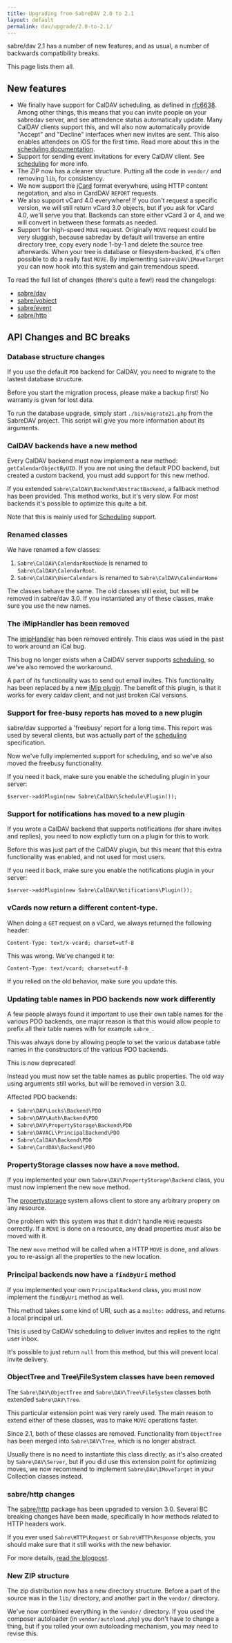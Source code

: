 ```yaml
---
title: Upgrading from SabreDAV 2.0 to 2.1
layout: default
permalink: dav/upgrade/2.0-to-2.1/
---
```


sabre/dav 2.1 has a number of new features, and as usual, a number of backwards
compatibility breaks.

This page lists them all.

New features
------------

* We finally have support for CalDAV scheduling, as defined in
  [rfc6638][rfc6638]. Among other things, this means that you can invite
  people on your sabredav server, and see attendence status automatically
  update. Many CalDAV clients support this, and will also now automatically
  provide "Accept" and "Decline" interfaces when new invites are sent. This
  also enables attendees on iOS for the first time. Read more about this in the
  [scheduling documentation][scheduling].
* Support for sending event invitations for every CalDAV client. See
  [scheduling][scheduling] for more info.
* The ZIP now has a cleaner structure. Putting all the code in `vendor/` and
  removing `lib`, for consistency.
* We now support the [jCard][jCard] format everywhere, using HTTP content
  negotation, and also in CardDAV `REPORT` requests.
* We also support vCard 4.0 everywhere! If you don't request a specific
  version, we will still return vCard 3.0 objects, but if you ask for vCard 4.0,
  we'll serve you that. Backends can store either vCard 3 or 4, and we will
  convert in between these formats as needed.
* Support for high-speed `MOVE` request. Originally `MOVE` request could be
  very sluggish, because sabredav by default will traverse an entire directory
  tree, copy every node 1-by-1 and delete the source tree afterwards. When
  your tree is database or filesystem-backed, it's often possible to do a
  really fast `MOVE`. By implementing `Sabre\DAV\IMoveTarget` you can now
  hook into this system and gain tremendous speed.

To read the full list of changes (there's quite a few!) read the changelogs:

* [sabre/dav][changelog-dav]
* [sabre/vobject][changelog-vobject]
* [sabre/event][changelog-event]
* [sabre/http][changelog-http]


API Changes and BC breaks
-------------------------

### Database structure changes

If you use the default `PDO` backend for CalDAV, you need to migrate to the
lastest database structure.

Before you start the migration process, please make a backup first! No
warranty is given for lost data.

To run the database upgrade, simply start `./bin/migrate21.php` from the SabreDAV
project. This script will give you more information about its arguments.


### CalDAV backends have a new method

Every CalDAV backend must now implement a new method:
`getCalendarObjectByUID`. If you are not using the default PDO backend, but
created a custom backend, you must add support for this new method.

If you extended `Sabre\CalDAV\Backend\AbstractBackend`, a fallback method has
been provided. This method works, but it's very slow. For most backends it's
possible to optimize this quite a bit.

Note that this is mainly used for [Scheduling][scheduling] support.


### Renamed classes

We have renamed a few classes:

1. `Sabre\CalDAV\CalendarRootNode` is renamed to `Sabre\CalDAV\CalendarRoot`.
2. `Sabre\CalDAV\UserCalendars` is renamed to `Sabre\CalDAV\CalendarHome`

The classes behave the same. The old classes still exist, but will be removed
in sabre/dav 3.0. If you instantiated any of these classes, make sure you
use the new names.


### The iMipHandler has been removed

The [imipHandler][imipHandler] has been removed entirely. This class was used
in the past to work around an iCal bug.

This bug no longer exists when a CalDAV server supports
[scheduling][scheduling], so we've also removed the workaround.

A part of its functionality was to send out email invites. This functionality
has been replaced by a new [iMip plugin][scheduling]. The benefit of this plugin, is
that it works for every caldav client, and not just broken iCal versions.


### Support for free-busy reports has moved to a new plugin

sabre/dav supported a 'freebusy' report for a long time. This report was
used by several clients, but was actually part of the [scheduling][scheduling]
specification.

Now we've fully implemented support for scheduling, and so we've also moved
the freebusy functionality.

If you need it back, make sure you enable the scheduling plugin in your
server:

    $server->addPlugin(new Sabre\CalDAV\Schedule\Plugin());


### Support for notifications has moved to a new plugin

If you wrote a CalDAV backend that supports notifications (for share invites
and replies), you need to now explictly turn on a plugin for this to work.

Before this was just part of the CalDAV plugin, but this meant that this extra
functionality was enabled, and not used for most users.

If you need it back, make sure you enable the notifications plugin in your
server:

    $server->addPlugin(new Sabre\CalDAV\Notifications\Plugin());


### vCards now return a different content-type.

When doing a `GET` request on a vCard, we always returned the following header:

    Content-Type: text/x-vcard; charset=utf-8

This was wrong. We've changed it to:

    Content-Type: text/vcard; charset=utf-8

If you relied on the old behavior, make sure you update this.


### Updating table names in PDO backends now work differently

A few people always found it important to use their own table names for the
various PDO backends, one major reason is that this would allow people to
prefix all their table names with for example `sabre_`.

This was always done by allowing people to set the various database table
names in the constructors of the various PDO backends.

This is now deprecated!

Instead you must now set the table names as public properties. The old way
using arguments still works, but will be removed in version 3.0.

Affected PDO backends:

* `Sabre\DAV\Locks\Backend\PDO`
* `Sabre\DAV\Auth\Backend\PDO`
* `Sabre\DAV\PropertyStorage\Backend\PDO`
* `Sabre\DAVACL\PrincipalBackend\PDO`
* `Sabre\CalDAV\Backend\PDO`
* `Sabre\CardDAV\Backend\PDO`


### PropertyStorage classes now have a `move` method.

If you implemented your own `Sabre\DAV\PropertyStorage\Backend` class, you must
now implement the new `move` method.

The [propertystorage][propertystorage] system allows client to store any
arbitrary propery on any resource.

One problem with this system was that it didn't handle `MOVE` requests
correctly. If a `MOVE` is done on a resource, any dead properties _must_
also be moved with it.

The new `move` method will be called when a HTTP `MOVE` is done, and allows
you to re-assign all the properties to the new location.


### Principal backends now have a `findByUri` method

If you implemented your own `PrincipalBackend` class, you must now implement
the `findByUri` method as well.

This method takes some kind of URI, such as a `mailto:` address, and returns
a local principal url.

This is used by CalDAV scheduling to deliver invites and replies to the right
user inbox.

It's possible to just return `null` from this method, but this will prevent
local invite delivery.


### ObjectTree and Tree\FileSystem classes have been removed

The `Sabre\DAV\ObjectTree` and `Sabre\DAV\Tree\FileSystem` classes both
extended `Sabre\DAV\Tree`.

This particular extension point was very rarely used. The main reason to
extend either of these classes, was to make `MOVE` operations faster.

Since 2.1, both of these classes are removed. Functionality from `ObjectTree`
has been merged into `Sabre\DAV\Tree`, which is no longer abstract.

Usually there is no need to instantiate this class directly, as it's also
created by `Sabre\DAV\Server`, but if you did use this extension point for
optimizing moves, we now recommend to implement `Sabre\DAV\IMoveTarget` in
your Collection classes instead.


### sabre/http changes

The [sabre/http][http] package has been upgraded to version 3.0. Several
BC breaking changes have been made, specifically in how methods related
to HTTP headers work.

If you ever used `Sabre\HTTP\Request` or `Sabre\HTTP\Response` objects,
you should make sure that it still works with the new behavior.

For more details, [read the blogpost][httpblogpost].


### New ZIP structure

The zip distribution now has a new directory structure. Before a part of the
source was in the `lib/` directory, and another part in the `vendor/`
directory.

We've now combined everything in the `vendor/`  directory. If you used the
composer autoloader (in `vendor/autoload.php`) you don't have to change a
thing, but if you rolled your own autoloading mechanism, you may need to
revise this.


[rfc6638]: http://tools.ietf.org/html/rfc6638
[scheduling]: /dav/scheduling/
[imipHandler]: /dav/imiphandler/
[jCard]: /vobject/json/
[propertystorage]: /dav/property-storage/
[http]: /http/
[httpblogpost]: /blog/2014/sabre-http-3.0.0-release/
[changelog-dav]: https://github.com/sabre-io/dav/blob/master/ChangeLog.md
[changelog-vobject]: https://github.com/sabre-io/vobject/blob/3.3.3/ChangeLog.md
[changelog-http]: https://github.com/sabre-io/http/blob/3.0.0/ChangeLog.md
[changelog-event]: https://github.com/sabre-io/http/blob/2.0.0/ChangeLog.md
